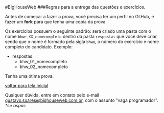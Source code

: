 #BigHouseWeb
###Regras para a entrega das questões e exercícios.
  
Antes de começar a fazer a prova, você precisa ter um perfil no GitHub, e fazer um __fork__ para que tenha uma copia da prova.  
  
Os exercícios possuem o seguinte padrão: será criado uma pasta com o nome `bhwe_XX_nomecompleto` dentro da pasta `respostas` que você deve criar, sendo que o nome é formado pela sigla `bhwe`, o número do exercício e nome completo do candidato. Exemplo: 
  
- respostas
	- bhw_01_nomecompleto
	- bhw_02_nomecompleto
  
  

Tenha uma ótima prova.
  
[voltar para tela inicial](https://github.com/gustavomathias/bighouseweb/blob/master/README.md)

Qualquer dúvida, entre em contato pelo e-mail gustavo.soares@bighouseweb.com.br, com o assunto "vaga programador". _*se aspas_

